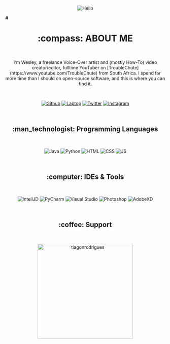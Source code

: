 <br>
<div align="center">
  <p>
    <img src="https://readme-typing-svg.herokuapp.com?font=Press+Start+2P&color=000000&size=22&center=true&lines=Hello%2C+I'm+Tiago!+++" alt="Hello">
  </p>
</div>

<div>
  #<h1 align="center">:compass: ABOUT ME</h1>
  <br>
  <p align="center">I'm Wesley, a freelance Voice-Over artist and (mostly How-To) video creator/editor, fulltime
    YouTuber on
    [TroubleChute](https://www.youtube.com/TroubleChute) from South Africa.
    I spend far more time than I should on open-source software, and this is where you can find it.</p>

  <br>

  <p align="center">
    <a href="https://github.com/tiagonrodrigues" target="_blank"><img
        src="https://img.shields.io/badge/GitHub-100000?style=for-the-badge&logo=github&logoColor=white"
        alt="Github"></a>
    <a href="https://www.asus.com/pt/Laptops/For-Home/ZenBook/ZenBook-14-UM425/techspec/" target="_blank"><img
        src="https://img.shields.io/badge/Windows-ASUS_Zenbook_14-0078D6?style=for-the-badge&logo=windows&logoColor=white"
        alt="Laptop"></a>
    <a href="https://twitter.com/tiagonrodrigues" target="_blank"><img
        src="https://img.shields.io/badge/Twitter-1DA1F2?style=for-the-badge&logo=twitter&logoColor=white"
        alt="Twitter"></a>
    <a href="https://www.instagram.com/tiagonrodriguess/" target="_blank"><img
        src="https://img.shields.io/badge/Instagram-E4405F?style=for-the-badge&logo=instagram&logoColor=white"
        alt="Instagram"></a>
  </p>
</div>

<br>

<div>
  <h2 align="center">:man_technologist: Programming Languages</h1>
  <br>
  <p align="center">
    <img src="https://img.shields.io/badge/Java-ED8B00?style=for-the-badge&logo=java&logoColor=white" alt="Java">
    <img src="https://img.shields.io/badge/Python-3776AB?style=for-the-badge&logo=python&logoColor=white" alt="Python">
    <img src="https://img.shields.io/badge/HTML5-E34F26?style=for-the-badge&logo=html5&logoColor=white" alt="HTML">
    <img src="https://img.shields.io/badge/CSS3-1572B6?style=for-the-badge&logo=css3&logoColor=white" alt="CSS">
    <img src="https://img.shields.io/badge/JavaScript-F7DF1E?style=for-the-badge&logo=javascript&logoColor=black"
      alt="JS">
  </p>
</div>

<br>

<div>
  <h2 align="center">:computer: IDEs & Tools</h1>
  <br>
  <p align="center">
    <img src="https://img.shields.io/badge/IntelliJIDEA-000000.svg?style=for-the-badge&logo=intellij-idea&logoColor=white" alt="IntelIJD">
    <img src="https://img.shields.io/badge/pycharm-143?style=for-the-badge&logo=pycharm&logoColor=black&color=black&labelColor=green" alt="PyCharm">
    <img src="https://img.shields.io/badge/Visual_Studio_Code-0078D4?style=for-the-badge&logo=visual%20studio%20code&logoColor=white" alt="Visual Studio">
    <img src="https://img.shields.io/badge/Adobe%20Photoshop-31A8FF?style=for-the-badge&logo=Adobe%20Photoshop&logoColor=black" alt="Photoshop">
    <img src="https://img.shields.io/badge/Adobe%20XD-470137?style=for-the-badge&logo=Adobe%20XD&logoColor=#FF61F6" alt="AdobeXD">
  </p>
</div>

<br>

<div>
  <h2 align="center">:coffee: Support</h1>
  <br>
  <p align="center"><a href="https://www.buymeacoffee.com/tiagonrodrigues"> <img
        src="https://img.shields.io/badge/Buy_Me_A_Coffee-FFDD00?style=for-the-badge&logo=buy-me-a-coffee&logoColor=black"
        alt="tiagonrodrigues" width="300" /></a></p>
</div>
